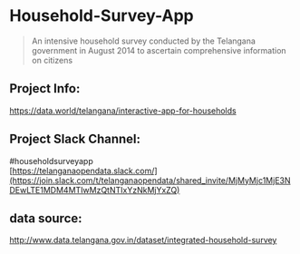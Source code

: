 # Household-Survey-App
> An intensive household survey conducted by the Telangana government in August 2014 to ascertain comprehensive information on citizens

## Project Info:   
https://data.world/telangana/interactive-app-for-households
## Project Slack Channel:
#householdsurveyapp  
[https://telanganaopendata.slack.com/](https://join.slack.com/t/telanganaopendata/shared_invite/MjMyMjc1MjE3NDEwLTE1MDM4MTIwMzQtNTIxYzNkMjYxZQ) 
## data source:   
http://www.data.telangana.gov.in/dataset/integrated-household-survey

